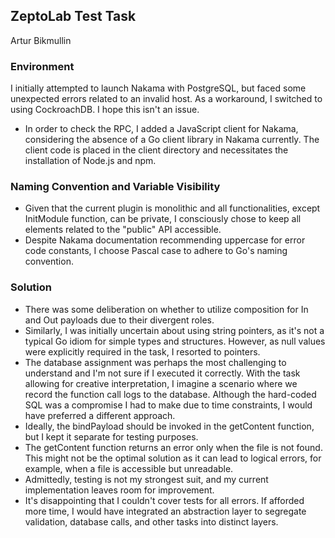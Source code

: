 ## ZeptoLab Test Task

Artur Bikmullin

### Environment
I initially attempted to launch Nakama with PostgreSQL, but faced some unexpected errors related to an invalid host. As a workaround, I switched to using CockroachDB. I hope this isn't an issue. 
- In order to check the RPC, I added a JavaScript client for Nakama, considering the absence of a Go client library in Nakama currently. The client code is placed in the client directory and necessitates the installation of Node.js and npm.

### Naming Convention and Variable Visibility
- Given that the current plugin is monolithic and all functionalities, except InitModule function, can be private, I consciously chose to keep all elements related to the "public" API accessible. 
- Despite Nakama documentation recommending uppercase for error code constants, I choose Pascal case to adhere to Go's naming convention.

### Solution
- There was some deliberation on whether to utilize composition for In and Out payloads due to their divergent roles.
- Similarly, I was initially uncertain about using string pointers, as it's not a typical Go idiom for simple types and structures. However, as null values were explicitly required in the task, I resorted to pointers.
- The database assignment was perhaps the most challenging to understand and I'm not sure if I executed it correctly. With the task allowing for creative interpretation, I imagine a scenario where we record the function call logs to the database. Although the hard-coded SQL was a compromise I had to make due to time constraints, I would have preferred a different approach.
- Ideally, the bindPayload should be invoked in the getContent function, but I kept it separate for testing purposes.
- The getContent function returns an error only when the file is not found. This might not be the optimal solution as it can lead to logical errors, for example, when a file is accessible but unreadable.
- Admittedly, testing is not my strongest suit, and my current implementation leaves room for improvement.
- It's disappointing that I couldn't cover tests for all errors. If afforded more time, I would have integrated an abstraction layer to segregate validation, database calls, and other tasks into distinct layers.